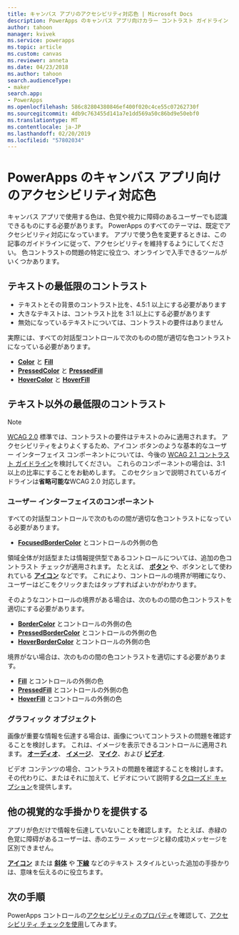 ```yaml
---
title: キャンバス アプリのアクセシビリティ対応色 | Microsoft Docs
description: PowerApps のキャンバス アプリ向けカラー コントラスト ガイドライン
author: tahoon
manager: kvivek
ms.service: powerapps
ms.topic: article
ms.custom: canvas
ms.reviewer: anneta
ms.date: 04/23/2018
ms.author: tahoon
search.audienceType:
- maker
search.app:
- PowerApps
ms.openlocfilehash: 586c82804380846ef400f020c4ce55c07262730f
ms.sourcegitcommit: 4db9c763455d141a7e1dd569a50c86bd9e50ebf0
ms.translationtype: MT
ms.contentlocale: ja-JP
ms.lasthandoff: 02/20/2019
ms.locfileid: "57802034"
---
```

# <a name="accessible-colors-for-canvas-apps-in-powerapps"></a>PowerApps のキャンバス アプリ向けのアクセシビリティ対応色
キャンバス アプリで使用する色は、色覚や視力に障碍のあるユーザーでも認識できるものにする必要があります。 PowerApps のすべてのテーマは、既定でアクセシビリティ対応になっています。 アプリで使う色を変更するときは、この記事のガイドラインに従って、アクセシビリティを維持するようにしてください。 色コントラストの問題の特定に役立つ、オンラインで入手できるツールがいくつかあります。

## <a name="minimum-contrast-for-text"></a>テキストの最低限のコントラスト
* テキストとその背景のコントラスト比を、4.5:1 以上にする必要があります
* 大きなテキストは、コントラスト比を 3:1 以上にする必要があります
* 無効になっているテキストについては、コントラストの要件はありません

実際には、すべての対話型コントロールで次のものの間が適切な色コントラストになっている必要があります。
* **[Color](controls/properties-color-border.md)** と **[Fill](controls/properties-color-border.md)**
* **[PressedColor](controls/properties-color-border.md)** と **[PressedFill](controls/properties-color-border.md)**
* **[HoverColor](controls/properties-color-border.md)** と **[HoverFill](controls/properties-color-border.md)**

## <a name="minimum-contrast-for-non-text"></a>テキスト以外の最低限のコントラスト

> [!NOTE]
> [WCAG 2.0](https://www.w3.org/TR/UNDERSTANDING-WCAG20/visual-audio-contrast-contrast.html) 標準では、コントラストの要件はテキストのみに適用されます。 アクセシビリティをよりよくするため、アイコン ボタンのような基本的なユーザー インターフェイス コンポーネントについては、今後の [WCAG 2.1 コントラスト ガイドライン](https://www.w3.org/TR/WCAG21/#non-text-contrast)を検討してください。 これらのコンポーネントの場合は、3:1 以上の比率にすることをお勧めします。 このセクションで説明されているガイドラインは**省略可能な**WCAG 2.0 対応します。

### <a name="user-interface-components"></a>ユーザー インターフェイスのコンポーネント
すべての対話型コントロールで次のものの間が適切な色コントラストになっている必要があります。
* **[FocusedBorderColor](controls/properties-color-border.md)** とコントロールの外側の色

領域全体が対話型または情報提供型であるコントロールについては、追加の色コントラスト チェックが適用されます。 たとえば、 **[ボタン](controls/control-button.md)** や、ボタンとして使われている **[アイコン](controls/control-shapes-icons.md)** などです。 これにより、コントロールの境界が明確になり、ユーザーはどこをクリックまたはタップすればよいかがわかります。

そのようなコントロールの境界がある場合は、次のものの間の色コントラストを適切にする必要があります。
* **[BorderColor](controls/properties-color-border.md)** とコントロールの外側の色
* **[PressedBorderColor](controls/properties-color-border.md)** とコントロールの外側の色
* **[HoverBorderColor](controls/properties-color-border.md)** とコントロールの外側の色

境界がない場合は、次のものの間の色コントラストを適切にする必要があります。
* **[Fill](controls/properties-color-border.md)** とコントロールの外側の色
* **[PressedFill](controls/properties-color-border.md)** とコントロールの外側の色
* **[HoverFill](controls/properties-color-border.md)** とコントロールの外側の色

### <a name="graphical-objects"></a>グラフィック オブジェクト
画像が重要な情報を伝達する場合は、画像についてコントラストの問題を確認することを検討します。 これは、イメージを表示できるコントロールに適用されます。 **[オーディオ](controls/control-audio-video.md)**、 **[イメージ](controls/control-image.md)**、 **[マイク](controls/control-microphone.md)**、および **[ビデオ](controls/control-audio-video.md)**.

ビデオ コンテンツの場合、コントラストの問題を確認することを検討します。 その代わりに、またはそれに加えて、ビデオについて説明する[クローズド キャプション](controls/control-audio-video.md)を提供します。

## <a name="provide-other-visual-cues"></a>他の視覚的な手掛かりを提供する
アプリが色だけで情報を伝達していないことを確認します。 たとえば、赤緑の色覚に障碍があるユーザーは、赤のエラー メッセージと緑の成功メッセージを区別できません。

**[アイコン](controls/control-shapes-icons.md)** または **[斜体](controls/properties-text.md)** や **[下線](controls/properties-text.md)** などのテキスト スタイルといった追加の手掛かりは、意味を伝えるのに役立ちます。

## <a name="next-steps"></a>次の手順
PowerApps コントロールの[アクセシビリティのプロパティ](controls/properties-accessibility.md)を確認して、[アクセシビリティ チェックを使用](accessibility-checker.md)してみます。
